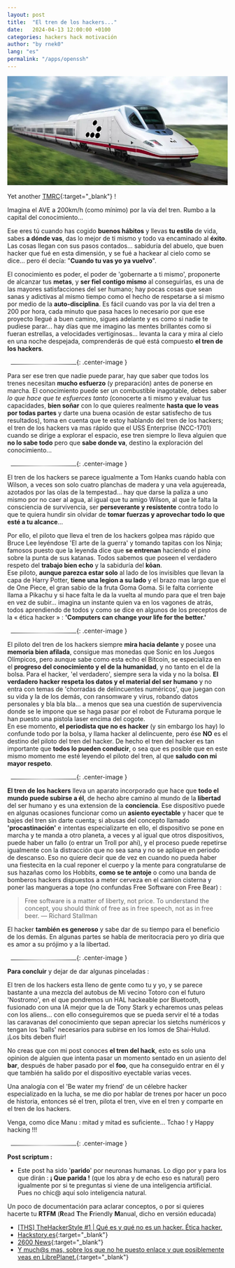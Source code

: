 ```yaml
---
layout: post
title:  "El tren de los hackers..."
date:   2024-04-13 12:00:00 +0100
categories: hackers hack motivación 
author: "by rnek0"
lang: "es"
permalink: "/apps/openssh"
---
```


![El tren de los Hackers](/assets/tren_hackers/1tren.png)

Yet another [TMRC](https://en.wikipedia.org/wiki/Tech_Model_Railroad_Club){:target="_blank"} !

Imagina el AVE a 200km/h (como mínimo) por la vía del tren. Rumbo a la capital del conocimiento...

Ese eres tú cuando has cogido **buenos hábitos** y llevas **tu estilo** de vida, sabes **a dónde vas**, das lo mejor de ti mismo y todo va encaminado al **éxito**. Las cosas llegan con sus pasos contados... sabiduría del abuelo, que buen hacker que fué en esta dimensión, y se fué a hackear al cielo como se dice... pero él decía: "**Cuando tu vas yo ya vuelvo**". 

El conocimiento es poder, el poder de 'gobernarte a ti mismo', proponerte de alcanzar tus **metas**, y **ser fiel contigo mismo** al conseguirlas, es una de las mayores satisfacciones del ser humano; hay pocas cosas que sean sanas y adictivas al mismo tiempo como el hecho de respetarse a si mismo por medio de la **auto-disciplina**. Es fácil cuando vas por la via del tren a 200 por hora, cada minuto que pasa haces lo necesario por que ese proyecto llegué a buen camino, sigues adelante y es como si nadie te pudiese parar... hay días que me imagino las mentes brillantes como si fueran estrellas, a velocidades vertiginosas... levanta la cara y mira al cielo en una noche despejada, comprenderás de qué está compuesto **el tren de los hackers**.


&nbsp;
![Enable ssh server](/assets/separateur.png){: .center-image }
&nbsp;

Para ser ese tren que nadie puede parar, hay que saber que todos los trenes necesitan **mucho esfuerzo** (y preparación) antes de ponerse en marcha. El conocimiento puede ser un combustible inagotable, debes saber _lo que hace que te esfuerces tanto_ (conocerte a ti mismo y evaluar tus capacidades, **bien soñar** con lo que quieres realmente **hasta que lo veas por todas partes** y darte una buena ocasión de estar satisfecho de tus resultados), toma en cuenta que te estoy hablando del tren de los hackers; el tren de los hackers va mas rápido que el USS Enterprise (NCC-1701) cuando se dirige a explorar el espacio, ese tren siempre lo lleva alguien que **no lo sabe todo** pero que **sabe donde va**, destino la exploración del conocimiento...

&nbsp;
![Enable ssh server](/assets/separateur.png){: .center-image }
&nbsp;

El tren de los hackers se parece igualmente a Tom Hanks cuando habla con Wilson, a veces son solo cuatro planchas de madera y una vela agujereada, azotados por las olas de la tempestad... hay que darse la paliza a uno mismo por no caer al agua, al igual que tu amigo Wilson, al que le falta la consciencia de survivencia, ser **perseverante y resistente** contra todo lo que te quiera hundir sin olvidar de **tomar fuerzas y aprovechar todo lo que esté a tu alcance**...

Por ello, el piloto que lleva el tren de los hackers golpea mas rápido que Bruce Lee leyéndose 'El arte de la guerra' y tomando tapitas con los Ninja; famosos puesto que la leyenda dice que **se entrenan** haciendo el pino sobre la punta de sus katanas. Todos sabemos que poseen el verdadero respeto del **trabajo bien echo** y la sabiduría del **kōan**.  
Ese piloto, **aunque parezca estar solo** al lado de los invisibles que llevan la capa de Harry Potter, **tiene una legion a su lado** y el brazo mas largo que el de One Piece, el gran sabio de la fruta Goma Goma. Si le falta corriente llama a Pikachu y si hace falta le da la vuelta al mundo para que el tren baje en vez de subir... imagina un instante quien va en los vagones de atrás, todos aprendiendo de todos y como se dice en algunos de los preceptos de la « ética hacker » : **'Computers can change your life for the better.'**

&nbsp;
![Enable ssh server](/assets/separateur.png){: .center-image }
&nbsp;

El piloto del tren de los hackers siempre **mira hacia delante** y posee una **memoria bien afilada**, consigue mas monedas que Sonic en los Juegos Olímpicos, pero aunque sabe como esta echo el Bitcoin, se especializa en el **progreso del conocimiento y el de la humanidad**, y no tanto en el de la bolsa. Para el hacker, 'el verdadero', siempre sera la vida y no la bolsa. **El verdadero hacker respeta los datos y el material del ser humano** y no entra con temas de 'chorradas de delincuentes numéricos', que juegan con su vida y la de los demás, con ransomware y virus, robando datos personales y bla bla bla... a menos que sea una cuestión de supervivencia donde se le impone que se haga pasar por el robot de Futurama porque le han puesto una pistola laser encima del cogote.  
En ese momento, **el periodista que no es hacker** (y sin embargo los hay) lo confunde todo por la bolsa, y llama hacker al delincuente, pero ése **NO** es el destino del piloto del tren del hacker. De hecho el tren del hacker es tan importante que **todos lo pueden conducir**, o sea que es posible que en este mismo momento me esté leyendo el piloto del tren, al que **saludo con mi mayor respeto**.

&nbsp;
![Enable ssh server](/assets/separateur.png){: .center-image }
&nbsp;

**El tren de los hackers** lleva un aparato incorporado que hace que **todo el mundo puede subirse a él**, de hecho abre camino al mundo de la **libertad** del ser humano y es una extension de la **conciencia**. Ese dispositivo puede en algunas ocasiones funcionar como un **asiento eyectable** y hacer que te bajes del tren sin darte cuenta; si abusas del concepto llamado **'procastinación'** e intentas especializarte en ello, el dispositivo se pone en marcha y te manda a otro planeta, a veces y al igual que otros dispositivos, puede haber un fallo (o entrar un Troll por ahi), y el proceso puede repetirse igualmente con la distracción que no sea sana y no se aplique en periodo de descanso. Eso no quiere decir que de vez en cuando no pueda haber una fiestecita en la cual reponer el cuerpo y la mente para congratularse de sus hazañas como los Hobbits, **como se te antoje** o como una banda de bomberos hackers dispuestos a meter cerveza en el camion cisterna y poner las mangueras a tope (no confundas Free Software con Free Bear) : 

> Free software is a matter of liberty, not price. To understand the concept, you should think of free as in free speech, not as in free beer. — Richard Stallman

El hacker **también es generoso** y sabe dar de su tiempo para el beneficio de los demás. En algunas partes se habla de meritocracia pero yo diría que es amor a su prójimo y a la libertad. 

&nbsp;
![Enable ssh server](/assets/separateur.png){: .center-image }
&nbsp;

**Para concluir** y dejar de dar algunas pinceladas :  

El tren de los hackers esta lleno de gente como tu y yo, y se parece bastante a una mezcla del autobus de Mi vecino Totoro con el futuro 'Nostromo', en el que pondremos un HAL hackeable por Bluetooth, fusionado con una IA mejor que la de Tony Stark y echaremos unas peleas con los aliens... con ello conseguiremos que se pueda servir el té a todas las caravanas del conocimiento que sepan apreciar los sietchs numéricos y tengan los 'balls' necesarios para subirse en los lomos de Shai-Hulud.  
¡Los bits deben fluir! 

No creas que con mi post conoces **el tren del hack**, esto es solo una opinion de alguien que intenta pasar un momento sentado en un asiento del **bar**, después de haber pasado por el **foo**, que ha conseguido entrar en él y que también ha salido por el dispositivo eyectable varias veces.  

Una analogía con el 'Be water my friend' de un célebre hacker especializado en la lucha, se me dio por hablar de trenes por hacer un poco de historia, entonces sé el tren, pilota el tren, vive en el tren y comparte en el tren de los hackers.


Venga, como dice Manu : mitad y mitad es suficiente... Tchao ! y Happy hacking !!!

&nbsp;
![Enable ssh server](/assets/separateur.png){: .center-image }
&nbsp;

**Post scriptum :**  
- Este post ha sido '**parido**' por neuronas humanas. Lo digo por y para los que dirán : **¡ Que parida !** (que los abra y de echo eso es natural) pero igualmente por si te preguntas si viene de una inteligencia artificial. Pues no chic@ aquí solo inteligencia natural.

Un poco de documentación para aclarar conceptos, o por si quieres hacerte tu **RTFM** (**R**ead **T**he **F**riendly **M**anual, dicho en versión educada) 
- <a target="_blank" rel="noopener" href="https://www.youtube.com/watch?v=xkSaoWdiZJ4&list=PLOjbU1eg_4Ph-bo7tOnX2HGMTd1cQoFw3">[THS] TheHackerStyle #1 | Qué es y qué no es un hacker. Ética hacker.</a>  
- [Hackstory.es](https://hackstory.es/){:target="_blank"}
- [2600 News](https://2600.com/){:target="_blank"} 
- [Y much@s mas, sobre los que no he puesto enlace y que posiblemente veas en LibrePlanet.](https://libreplanet.org/2024/program/){:target="_blank"} 
